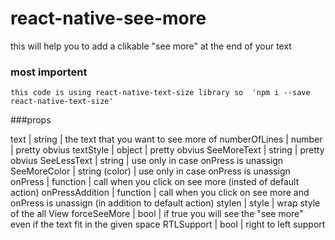 # react-native-see-more



this will help you to add a clikable "see more" at the end of your text




### most importent
    this code is using react-native-text-size library so  'npm i --save react-native-text-size'
    

###props

  text  | string  | the text that you want to see more of
	numberOfLines | number  | pretty obvius
	textStyle | object  | pretty obvius
  SeeMoreText | string  | pretty obvius
	SeeLessText | string  | use only in case onPress is unassign
	SeeMoreColor | string (color)  | use only in case onPress is unassign
	onPress | function  | call when you click on see more (insted of default action)
	onPressAddition | function  | call when you click on see more and onPress is unassign (in addition to default action)
	stylen | style  | wrap style of the all View
	forceSeeMore | bool  | if true you will see the "see more" even if the text fit in the given space
	RTLSupport | bool  | right to left support
